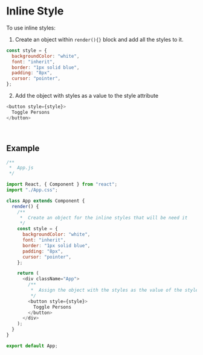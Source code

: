 # Inline Style

To use inline styles:

1. Create an object within `render(){}` block and add all the styles to it.

```javascript
const style = {
  backgroundColor: "white",
  font: "inherit",
  border: "1px solid blue",
  padding: "8px",
  cursor: "pointer",
};
```

2. Add the object with styles as a value to the style attribute

```javascript
<button style={style}>
  Toggle Persons
</button>
```





<br>

## Example

```javascript
/**
 *	App.js
 */

import React, { Component } from "react";
import "./App.css";

class App extends Component {
  render() {
    /**
     *  Create an object for the inline styles that will be need it
     */
    const style = {
      backgroundColor: "white",
      font: "inherit",
      border: "1px solid blue",
      padding: "8px",
      cursor: "pointer",
    };

    return (
      <div className="App">
        /**
         *  Assign the object with the styles as the value of the style attribute
         */
        <button style={style}>
          Toggle Persons
        </button>
      </div>
    );
  }
}

export default App;

```

